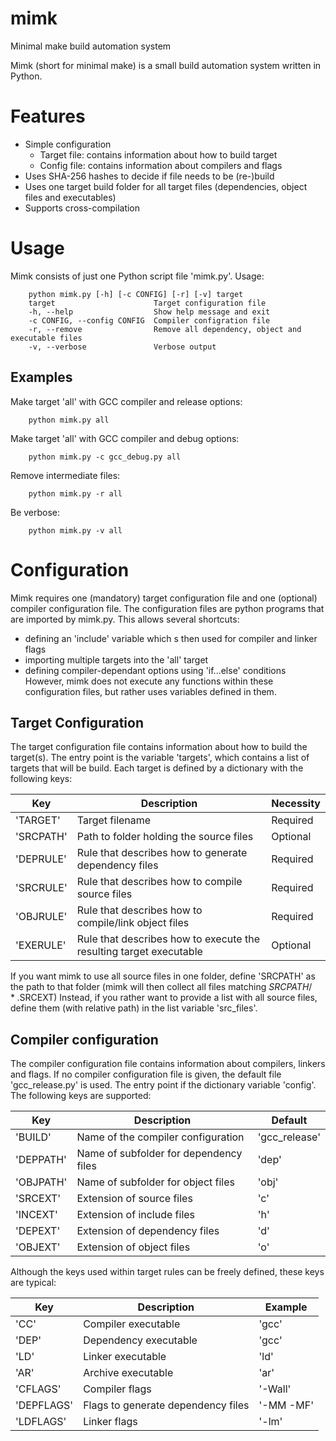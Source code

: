 # mimk
Minimal make build automation system

Mimk (short for minimal make) is a small build automation system written in Python.

# Features
* Simple configuration
    * Target file: contains information about how to build target
    * Config file: contains information about compilers and flags
* Uses SHA-256 hashes to decide if file needs to be (re-)build
* Uses one target build folder for all target files (dependencies, object files and executables)
* Supports cross-compilation

# Usage
Mimk consists of just one Python script file 'mimk.py'.
Usage:
```
    python mimk.py [-h] [-c CONFIG] [-r] [-v] target
    target                      Target configuration file
    -h, --help                  Show help message and exit
    -c CONFIG, --config CONFIG  Compiler configration file
    -r, --remove                Remove all dependency, object and executable files
    -v, --verbose               Verbose output
```

## Examples
Make target 'all' with GCC compiler and release options:
```
    python mimk.py all
```
Make target 'all' with GCC compiler and debug options:
```
    python mimk.py -c gcc_debug.py all
```
Remove intermediate files:
```
    python mimk.py -r all
```
Be verbose:
```
    python mimk.py -v all
```

# Configuration
Mimk requires one (mandatory) target configuration file and one (optional) compiler configuration file.
The configuration files are python programs that are imported by mimk.py.
This allows several shortcuts:
* defining an 'include' variable which s then used for compiler and linker flags
* importing multiple targets into the 'all' target
* defining compiler-dependant options using 'if...else' conditions
However, mimk does not execute any functions within these configuration files, but rather uses variables defined in them.

## Target Configuration
The target configuration file contains information about how to build the target(s).
The entry point is the variable 'targets', which contains a list of targets that will be build.
Each target is defined by a dictionary with the following keys:

| Key       | Description                                                        | Necessity |
| --------- | ------------------------------------------------------------------ | --------- |
| 'TARGET'  | Target filename                                                    | Required  |
| 'SRCPATH' | Path to folder holding the source files                            | Optional  |
| 'DEPRULE' | Rule that describes how to generate dependency files               | Required  |
| 'SRCRULE' | Rule that describes how to compile source files                    | Required  |
| 'OBJRULE' | Rule that describes how to compile/link object files               | Required  |
| 'EXERULE' | Rule that describes how to execute the resulting target executable | Optional  |

If you want mimk to use all source files in one folder, define 'SRCPATH' as the path to that folder (mimk will then collect all files matching $SRCPATH/*.$SRCEXT)
Instead, if you rather want to provide a list with all source files, define them (with relative path) in the list variable 'src_files'.

## Compiler configuration
The compiler configuration file contains information about compilers, linkers and flags.
If no compiler configuration file is given, the default file 'gcc_release.py' is used.
The entry point if the dictionary variable 'config'.
The following keys are supported:

| Key       | Description                            | Default       |
| --------- | -------------------------------------- | ------------- |
| 'BUILD'   | Name of the compiler configuration     | 'gcc_release' |
| 'DEPPATH' | Name of subfolder for dependency files | 'dep'         |
| 'OBJPATH' | Name of subfolder for object files     | 'obj'         |
| 'SRCEXT'  | Extension of source files              | 'c'           |
| 'INCEXT'  | Extension of include files             | 'h'           |
| 'DEPEXT'  | Extension of dependency files          | 'd'           |
| 'OBJEXT'  | Extension of object files              | 'o'           |

Although the keys used within target rules can be freely defined, these keys are typical:

| Key        | Description                        | Example   |
| ---------- | ---------------------------------- | --------- |
| 'CC'       | Compiler executable                | 'gcc'     |
| 'DEP'      | Dependency executable              | 'gcc'     |
| 'LD'       | Linker executable                  | 'ld'      |
| 'AR'       | Archive executable                 | 'ar'      |
| 'CFLAGS'   | Compiler flags                     | '-Wall'   |
| 'DEPFLAGS' | Flags to generate dependency files | '-MM -MF' |
| 'LDFLAGS'  | Linker flags                       | '-lm'     |
